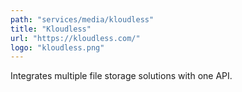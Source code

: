 ```yaml
---
path: "services/media/kloudless"
title: "Kloudless"
url: "https://kloudless.com/"
logo: "kloudless.png"
---
```


Integrates multiple file storage solutions with one API.
